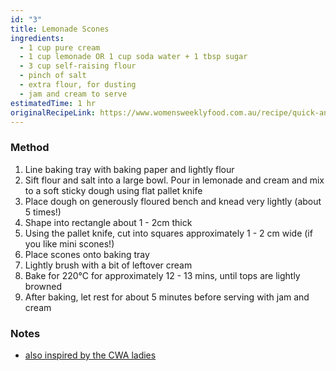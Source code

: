 ```yaml
---
id: "3"
title: Lemonade Scones
ingredients:
  - 1 cup pure cream
  - 1 cup lemonade OR 1 cup soda water + 1 tbsp sugar
  - 3 cup self-raising flour
  - pinch of salt
  - extra flour, for dusting
  - jam and cream to serve
estimatedTime: 1 hr
originalRecipeLink: https://www.womensweeklyfood.com.au/recipe/quick-and-easy/lemonade-scones-20352/#recipe-method-begining
---
```


### Method

1. Line baking tray with baking paper and lightly flour
2. Sift flour and salt into a large bowl. Pour in lemonade and cream and mix to a soft sticky dough using flat pallet knife
3. Place dough on generously floured bench and knead very lightly (about 5 times!)
4. Shape into rectangle about 1 - 2cm thick
5. Using the pallet knife, cut into squares approximately 1 - 2 cm wide (if you like mini scones!)
6. Place scones onto baking tray
7. Lightly brush with a bit of leftover cream
8. Bake for 220°C for approximately 12 - 13 mins, until tops are lightly browned
9. After baking, let rest for about 5 minutes before serving with jam and cream

### Notes

- [also inspired by the CWA ladies](https://www.abc.net.au/news/2020-04-30/cwa-member-muriel-halsted-and-her-viral-scones/12189722)

